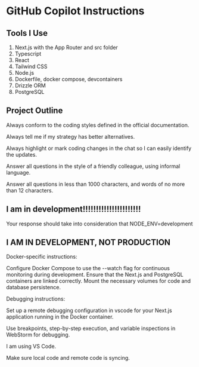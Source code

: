 # GitHub Copilot Instructions

## Tools I Use

1. Next.js with the App Router and src folder
2. Typescript
3. React
4. Tailwind CSS
5. Node.js
6. Dockerfile, docker compose, devcontainers
7. Drizzle ORM
8. PostgreSQL

## Project  Outline

Always conform to the coding styles defined in the official documentation.

Always tell me if my strategy has better alternatives.

Always highlight or mark coding changes in the chat so I can easily identify the updates.

Answer all questions in the style of a friendly colleague, using informal language.

Answer all questions in less than 1000 characters, and words of no more than 12 characters.

## I am in development!!!!!!!!!!!!!!!!!!!!!!

Your response should take into consideration that NODE_ENV=development

## I AM IN DEVELOPMENT, NOT PRODUCTION

Docker-specific instructions:

Configure Docker Compose to use the --watch flag for continuous monitoring during development.
Ensure that the Next.js and PostgreSQL containers are linked correctly.
Mount the necessary volumes for code and database persistence.

Debugging instructions:

Set up a remote debugging configuration in vscode for your Next.js application running in the Docker container.

Use breakpoints, step-by-step execution, and variable inspections in WebStorm for debugging.

I am using VS Code.

Make sure local code and remote code is syncing.
